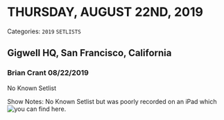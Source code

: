 # THURSDAY, AUGUST 22ND, 2019
Categories: `2019` `SETLISTS`

## Gigwell HQ, San Francisco, California

### Brian Crant 08/22/2019

No Known Setlist

Show Notes: No Known Setlist but was poorly recorded on an iPad which ![you can find here](https://www.facebook.com/bcrantmusic/videos/592737221131258).
